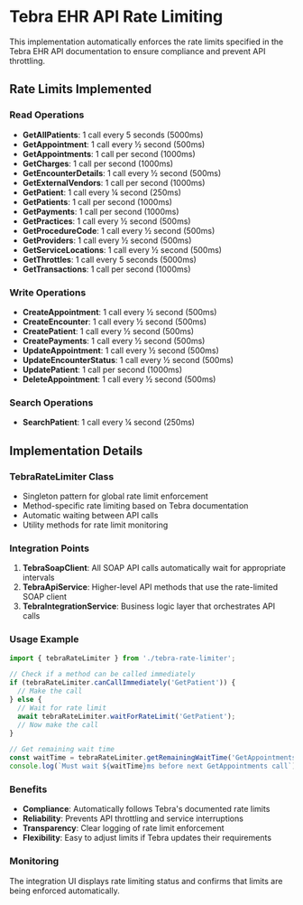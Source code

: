 # Tebra EHR API Rate Limiting

This implementation automatically enforces the rate limits specified in the Tebra EHR API documentation to ensure compliance and prevent API throttling.

## Rate Limits Implemented

### Read Operations

- **GetAllPatients**: 1 call every 5 seconds (5000ms)
- **GetAppointment**: 1 call every ½ second (500ms)
- **GetAppointments**: 1 call per second (1000ms)
- **GetCharges**: 1 call per second (1000ms)
- **GetEncounterDetails**: 1 call every ½ second (500ms)
- **GetExternalVendors**: 1 call per second (1000ms)
- **GetPatient**: 1 call every ¼ second (250ms)
- **GetPatients**: 1 call per second (1000ms)
- **GetPayments**: 1 call per second (1000ms)
- **GetPractices**: 1 call every ½ second (500ms)
- **GetProcedureCode**: 1 call every ½ second (500ms)
- **GetProviders**: 1 call every ½ second (500ms)
- **GetServiceLocations**: 1 call every ½ second (500ms)
- **GetThrottles**: 1 call every 5 seconds (5000ms)
- **GetTransactions**: 1 call per second (1000ms)

### Write Operations

- **CreateAppointment**: 1 call every ½ second (500ms)
- **CreateEncounter**: 1 call every ½ second (500ms)
- **CreatePatient**: 1 call every ½ second (500ms)
- **CreatePayments**: 1 call every ½ second (500ms)
- **UpdateAppointment**: 1 call every ½ second (500ms)
- **UpdateEncounterStatus**: 1 call every ½ second (500ms)
- **UpdatePatient**: 1 call per second (1000ms)
- **DeleteAppointment**: 1 call every ½ second (500ms)

### Search Operations

- **SearchPatient**: 1 call every ¼ second (250ms)

## Implementation Details

### TebraRateLimiter Class

- Singleton pattern for global rate limit enforcement
- Method-specific rate limiting based on Tebra documentation
- Automatic waiting between API calls
- Utility methods for rate limit monitoring

### Integration Points

1. **TebraSoapClient**: All SOAP API calls automatically wait for appropriate intervals
2. **TebraApiService**: Higher-level API methods that use the rate-limited SOAP client
3. **TebraIntegrationService**: Business logic layer that orchestrates API calls

### Usage Example

```typescript
import { tebraRateLimiter } from './tebra-rate-limiter';

// Check if a method can be called immediately
if (tebraRateLimiter.canCallImmediately('GetPatient')) {
  // Make the call
} else {
  // Wait for rate limit
  await tebraRateLimiter.waitForRateLimit('GetPatient');
  // Now make the call
}

// Get remaining wait time
const waitTime = tebraRateLimiter.getRemainingWaitTime('GetAppointments');
console.log(`Must wait ${waitTime}ms before next GetAppointments call`);
```

### Benefits

- **Compliance**: Automatically follows Tebra's documented rate limits
- **Reliability**: Prevents API throttling and service interruptions
- **Transparency**: Clear logging of rate limit enforcement
- **Flexibility**: Easy to adjust limits if Tebra updates their requirements

### Monitoring

The integration UI displays rate limiting status and confirms that limits are being enforced automatically.
 